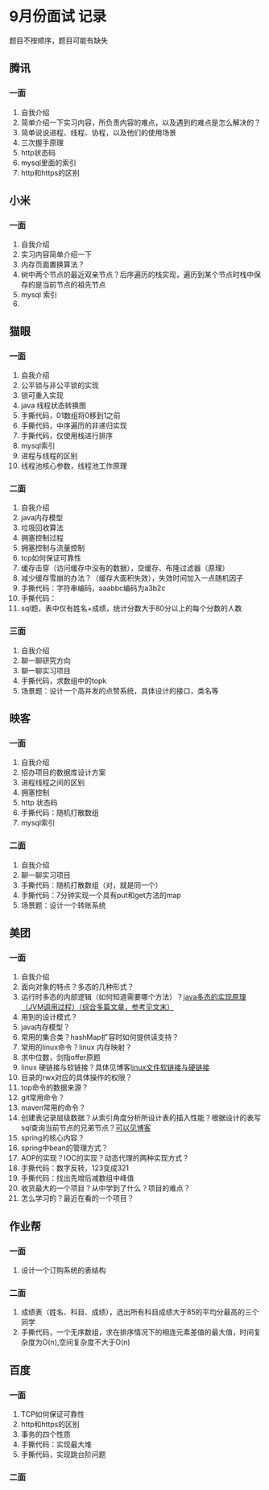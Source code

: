 # 9月份面试 记录

题目不按顺序，题目可能有缺失

## 腾讯

### 一面

1. 自我介绍
2. 简单介绍一下实习内容，所负责内容的难点，以及遇到的难点是怎么解决的？
3. 简单说说进程、线程、协程，以及他们的使用场景
4. 三次握手原理
5. http状态码
6. mysql里面的索引
7. http和https的区别

## 小米

### 一面

1. 自我介绍
2. 实习内容简单介绍一下
3. 内存页面置换算法？
4. 树中两个节点的最近双亲节点？后序遍历的栈实现，遍历到某个节点时栈中保存的是当前节点的祖先节点
5. mysql 索引
6. 

## 猫眼

### 一面

1. 自我介绍
2. 公平锁与非公平锁的实现
3. 锁可重入实现
4. java 线程状态转换图
5. 手撕代码，01数组将0移到1之前
6. 手撕代码，中序遍历的非递归实现
7. 手撕代码，仅使用栈进行排序
8. mysql索引
9. 进程与线程的区别
10. 线程池核心参数，线程池工作原理



### 二面

1. 自我介绍
2. java内存模型
3. 垃圾回收算法
4. 拥塞控制过程
5. 拥塞控制与流量控制
6. tcp如何保证可靠性
7. 缓存击穿（访问缓存中没有的数据），空缓存、布隆过滤器（原理）
8. 减少缓存雪崩的办法？（缓存大面积失效），失效时间加入一点随机因子
9. 手撕代码：字符串编码，aaabbc编码为a3b2c
10. 手撕代码：
11. sql题，表中仅有姓名+成绩，统计分数大于80分以上的每个分数的人数



### 三面

1. 自我介绍
2. 聊一聊研究方向
3. 聊一聊实习项目
4. 手撕代码，求数组中的topk
5. 场景题：设计一个高并发的点赞系统，具体设计的接口，类名等

## 映客

### 一面

1. 自我介绍
2. 招办项目的数据库设计方案
3. 进程线程之间的区别
4. 拥塞控制
5. http 状态码
6. 手撕代码：随机打散数组
7. mysql索引



### 二面

1. 自我介绍
2. 聊一聊实习项目
3. 手撕代码：随机打散数组（对，就是同一个）
4. 手撕代码：7分钟实现一个具有put和get方法的map
5. 场景题：设计一个转账系统

## 美团

### 一面

1. 自我介绍
2. 面向对象的特点？多态的几种形式？
3. 运行时多态的内部逻辑（如何知道需要哪个方法）？[java多态的实现原理（JVM调用过程）（综合多篇文章，参考见文末）](https://www.cnblogs.com/serendipity-fly/p/9469289.html)
4. 用到的设计模式？
5. java内存模型？
6. 常用的集合类？hashMap扩容时如何提供读支持？
7. 常用的linux命令？linux 内存映射？
8. 求中位数，剑指offer原题
9. linux 硬链接与软链接？具体见博客[linux文件软链接与硬链接](https://www.cnblogs.com/liuzhenbo/p/11038340.html)
10. 目录的rwx对应的具体操作的权限？
11. top命令的数据来源？
12. git常用命令？
13. maven常用的命令？
14. 创建表记录层级数据？从索引角度分析所设计表的插入性能？根据设计的表写sql查询当前节点的兄弟节点？[可以见博客](<https://blog.csdn.net/timchen525/article/details/81175224>)
15. spring的核心内容？
16. spring中bean的管理方式？
17. AOP的实现？IOC的实现？动态代理的两种实现方式？
18. 手撕代码：数字反转，123变成321
19. 手撕代码：找出先增后减数组中峰值
20. 收货最大的一个项目？从中学到了什么？项目的难点？
21. 怎么学习的？最近在看的一个项目？

## 作业帮

### 一面

1. 设计一个订购系统的表结构

### 二面

1. 成绩表（姓名、科目、成绩），选出所有科目成绩大于85的平均分最高的三个同学
2. 手撕代码，一个无序数组，求在排序情况下的相连元素差值的最大值，时间复杂度为O(n),空间复杂度不大于O(n)

## 百度

### 一面

1. TCP如何保证可靠性
2. http和https的区别
3. 事务的四个性质
4. 手撕代码：实现最大堆
5. 手撕代码，实现跳台阶问题

### 二面